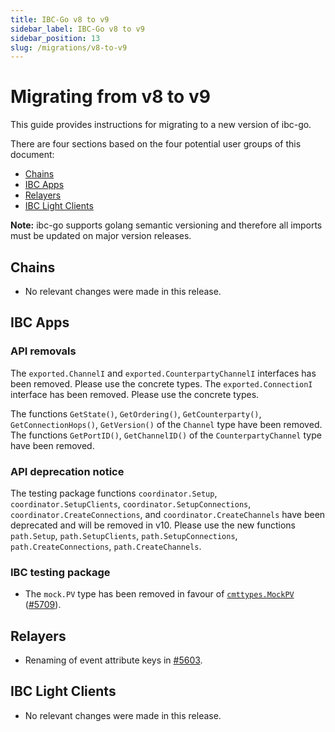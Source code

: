 ```yaml
---
title: IBC-Go v8 to v9
sidebar_label: IBC-Go v8 to v9
sidebar_position: 13
slug: /migrations/v8-to-v9
---
```


# Migrating from v8 to v9

This guide provides instructions for migrating to a new version of ibc-go.

There are four sections based on the four potential user groups of this document:

- [Chains](#chains)
- [IBC Apps](#ibc-apps)
- [Relayers](#relayers)
- [IBC Light Clients](#ibc-light-clients)

**Note:** ibc-go supports golang semantic versioning and therefore all imports must be updated on major version releases.

## Chains

- No relevant changes were made in this release.

## IBC Apps

### API removals

The `exported.ChannelI` and `exported.CounterpartyChannelI` interfaces has been removed. Please use the concrete types. 
The `exported.ConnectionI` interface has been removed. Please use the concrete types. 

The functions `GetState()`, `GetOrdering()`, `GetCounterparty()`, `GetConnectionHops()`, `GetVersion()` of the `Channel` type have been removed.
The functions `GetPortID()`, `GetChannelID()` of the `CounterpartyChannel` type have been removed.

### API deprecation notice

The testing package functions `coordinator.Setup`, `coordinator.SetupClients`, `coordinator.SetupConnections`, `coordinator.CreateConnections`, and `coordinator.CreateChannels` have been deprecated and will be removed in v10.
Please use the new functions `path.Setup`, `path.SetupClients`, `path.SetupConnections`, `path.CreateConnections`, `path.CreateChannels`.

### IBC testing package

- The `mock.PV` type has been removed in favour of [`cmttypes.MockPV`](https://github.com/cometbft/cometbft/blob/v0.38.5/types/priv_validator.go#L50) ([#5709](https://github.com/cosmos/ibc-go/pull/5709)).

## Relayers

- Renaming of event attribute keys in [#5603](https://github.com/cosmos/ibc-go/pull/5603).

## IBC Light Clients

- No relevant changes were made in this release.
